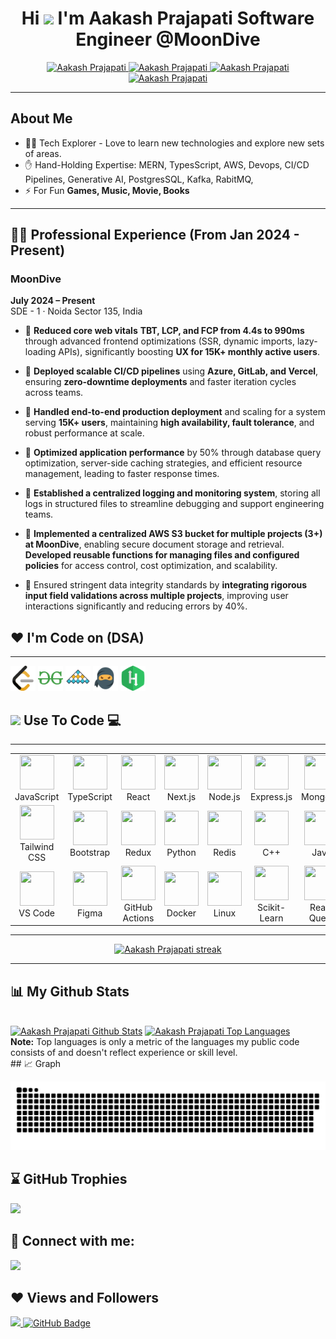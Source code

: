 <h1 align="center">Hi <img src="https://raw.githubusercontent.com/MartinHeinz/MartinHeinz/master/wave.gif" width="30px"> I'm <b>Aakash Prajapati Software Engineer @MoonDive </b></h1>

<p align="center">  
 <a href="https://www.linkedin.com/in/aakash-prajapati-4611a3222/" target="_blank">
  <img src="https://img.shields.io/badge/LinkedIn-0077B5?style=for-the-badge&logo=linkedin&logoColor=white" alt="Aakash Prajapati"/>
 </a>
 <a href="https://github.com/Aak172003" target="_blank">
  <img src="https://img.shields.io/badge/GitHub-181717?style=for-the-badge&logo=github&logoColor=white" alt="Aakash Prajapati" />
 </a>
 <a href="https://www.instagram.com/aa.kash5227/" target="_blank">
  <img src="https://img.shields.io/badge/Instagram-fe4164?style=for-the-badge&logo=instagram&logoColor=white" alt="Aakash Prajapati" />
 </a> 
   <a href="mailto:prajapatiaakash364@gmail.com" target="_blank">
  <img src="https://img.shields.io/badge/Email-D14836?style=for-the-badge&logo=gmail&logoColor=white" alt="Aakash Prajapati" />
 </a> 
</p>

---
## About Me
- 👨‍💻 Tech Explorer - Love to learn new technologies and explore new sets of areas.
- ✋ Hand-Holding Expertise: MERN, TypesScript, AWS, Devops, CI/CD Pipelines, Generative AI, PostgresSQL, Kafka, RabitMQ,
- ⚡ For Fun **Games, Music, Movie, Books**
---

## 👨‍🏫 Professional Experience (From Jan 2024 - Present)

### MoonDive  
**July 2024 – Present**  
SDE - 1 · Noida Sector 135, India
* 🎯 **Reduced core web vitals**  **TBT, LCP, and FCP from 4.4s to 990ms** through advanced frontend optimizations (SSR, dynamic imports, lazy-loading APIs), significantly boosting **UX for 15K+ monthly active users**.

* 🚢 **Deployed scalable CI/CD pipelines** using **Azure, GitLab, and Vercel**, ensuring **zero-downtime deployments** and faster iteration cycles across teams.

* 🔧 **Handled end-to-end production deployment** and scaling for a system serving **15K+ users**, maintaining **high availability, fault tolerance**, and robust performance at scale.
  
* 🔧 **Optimized application performance** by 50% through database query optimization, server-side caching strategies, and efficient resource management, leading to faster response times.
* 🔧 **Established a centralized logging and monitoring system**, storing all logs in structured files to streamline debugging and support engineering teams.
* 🔧 **Implemented a centralized AWS S3 bucket for multiple projects (3+) at MoonDive**, enabling secure document storage and retrieval. **Developed reusable functions for managing files and configured policies** for access control, cost optimization, and scalability.
* 🔧 Ensured stringent data integrity standards by **integrating rigorous input field validations across multiple projects**, improving user interactions significantly and reducing errors by 40%.

## ❤️ I'm Code on (DSA)

---
<p align="left"> 
<img src="lc.png" height="40px" width="40px">
<img src="gfg.png" height="40px" width="40px">
<img src="ib.png" height="40px" width="40px">
<img src="cn.png" height="40px" width="40px">
<img src="hr.png" height="40px" width="40px">
</p> 


## <img src="https://media2.giphy.com/media/QssGEmpkyEOhBCb7e1/giphy.gif?cid=ecf05e47a0n3gi1bfqntqmob8g9aid1oyj2wr3ds3mg700bl&rid=giphy.gif" width ="25"><b> Use To Code</b> 💻
---


<table >
  <tr>
    <td align="center" width="90"><img src="https://skillicons.dev/icons?i=js" width="55" height="55" /><br>JavaScript</td>
    <td align="center" width="90"><img src="https://skillicons.dev/icons?i=ts" width="55" height="55" /><br>TypeScript</td>
    <td align="center" width="90"><img src="https://skillicons.dev/icons?i=react" width="55" height="55" /><br>React</td>
    <td align="center" width="90"><img src="https://skillicons.dev/icons?i=nextjs" width="55" height="55" /><br>Next.js</td>
    <td align="center" width="90"><img src="https://skillicons.dev/icons?i=nodejs" width="55" height="55" /><br>Node.js</td>
    <td align="center" width="90"><img src="https://skillicons.dev/icons?i=express" width="55" height="55" /><br>Express.js</td>
         <td align="center" width="90"><img src="https://skillicons.dev/icons?i=mongodb" width="55" height="55" /><br>MongoDB</td>
    <td align="center" width="90"><img src="https://skillicons.dev/icons?i=mysql" width="55" height="55" /><br>MySQL</td>
     <td align="center" width="90"><img src="https://skillicons.dev/icons?i=html" width="55" height="55" /><br>HTML</td>
    <td align="center" width="90"><img src="https://skillicons.dev/icons?i=css" width="55" height="55" /><br>CSS</td>
  

  </tr>
  <tr>
    <td align="center" width="90"><img src="https://skillicons.dev/icons?i=tailwind" width="55" height="55" /><br>Tailwind CSS</td>
    <td align="center" width="90"><img src="https://skillicons.dev/icons?i=bootstrap" width="55" height="55" /><br>Bootstrap</td>
       <td align="center" width="90"><img src="https://skillicons.dev/icons?i=redux" width="55" height="55" /><br>Redux</td>
    <td align="center" width="90"><img src="https://skillicons.dev/icons?i=python" width="55" height="55" /><br>Python</td>
    <td align="center" width="90"><img src="https://skillicons.dev/icons?i=redis" width="55" height="55" /><br>Redis</td>
    <td align="center" width="90"><img src="https://skillicons.dev/icons?i=cpp" width="55" height="55" /><br>C++</td>
    <td align="center" width="90"><img src="https://skillicons.dev/icons?i=java" width="55" height="55" /><br>Java</td>
    <td align="center" width="90"><img src="https://skillicons.dev/icons?i=c" width="55" height="55" /><br>C</td>
       <td align="center" width="90"><img src="https://skillicons.dev/icons?i=git" width="55" height="55" /><br>Git</td>
    <td align="center" width="90"><img src="https://skillicons.dev/icons?i=github" width="55" height="55" /><br>GitHub</td>
       
  </tr>
  <tr>
 
  </tr>
  <tr>
    <td align="center" width="90"><img src="https://skillicons.dev/icons?i=vscode" width="55" height="55" /><br>VS Code</td>
    <td align="center" width="90"><img src="https://skillicons.dev/icons?i=figma" width="55" height="55" /><br>Figma</td>
    <td align="center" width="90"><img src="https://skillicons.dev/icons?i=githubactions" width="55" height="55" /><br>GitHub Actions</td>
    <td align="center" width="90"><img src="https://skillicons.dev/icons?i=docker" width="55" height="55" /><br>Docker</td>
     <td align="center" width="90"><img src="https://skillicons.dev/icons?i=linux" width="55" height="55" /><br>Linux</td>
    <td align="center" width="90"><img src="https://img.shields.io/badge/scikit-learn-orange" width="55" height="55" /><br>Scikit-Learn</td>
    <td align="center" width="90"><img src="https://img.shields.io/badge/reactquery-pink" width="55" height="55" /><br>React Query</td>
    <td align="center" width="90"><img src="https://img.shields.io/badge/openai-blue" width="55" height="55" /><br>OpenAI</td>
    <td align="center" width="90"><img src="https://img.shields.io/badge/pycharm-darkgreen" width="55" height="55" /><br>PyCharm</td>
    <td align="center" width="90"><img src="https://img.shields.io/badge/intellijIDEA-purple" width="55" height="55" /><br>IntelliJ IDEA</td>
  </tr>
   <tr>
</tr>
</table>

---


<p align="center">
    <a href="https://github.com/Aak172003/Aak172003/github-readme-streak-stats">
        <img title="🔥 Get streak stats for your profile at git.io/streak-stats" alt="Aakash Prajapati streak" src="https://github-readme-streak-stats.herokuapp.com/?user=aak172003&theme=black-ice&hide_border=true&stroke=0000&background=060A0CD0"/>
    </a>
</p>

---
## 📊 My Github Stats

   <br/>
<a href="https://github.com/Aak172003/Aak172003/github-readme-stats"><img alt="Aakash Prajapati Github Stats" src="https://github-readme-stats.vercel.app/api?username=Aak172003&show_icons=true&count_private=true&theme=react&hide_border=true&bg_color=0D1117" /></a>
  <a href="https://github.com/Aak172003/Aak172003/github-readme-stats"><img alt="Aakash Prajapati Top Languages" src="https://github-readme-stats.vercel.app/api/top-langs/?username=Aak172003&langs_count=8&count_private=true&layout=compact&theme=react&hide_border=true&bg_color=0D1117" /></a>
  <br/>
  <b>Note:</b> Top languages is only a metric of the languages my public code consists of and doesn't reflect experience or skill level.

<br/>
## 📈 Graph
<p align="center">
   <img src="https://github.com/killshotxd/svgIcons/blob/main/github-contribution-grid-snake.svg" alt="snake">
</p>


## ⌛ GitHub Trophies
![](https://github-profile-trophy.vercel.app/?username=Aak172003&theme=radical&no-frame=false&no-bg=true&margin-w=20&margin-h=20)



## 📧 Connect with me:
<p align="left">

<a href = "https://www.linkedin.com/in/aakash-prajapati-4611a3222/" target="_main"><img src="https://img.icons8.com/fluent/48/000000/linkedin.png"/></a>

</p>

## ❤ Views and Followers
<a href="https://github.com/Meghna-DAS/github-profile-views-counter">
    <img src="https://komarev.com/ghpvc/?username=Aak172003">
</a>
<a href="https://github.com/Aak172003?tab=followers"><img src="https://img.shields.io/github/followers/Aak172003?label=Followers&style=social" alt="GitHub Badge"></a>
